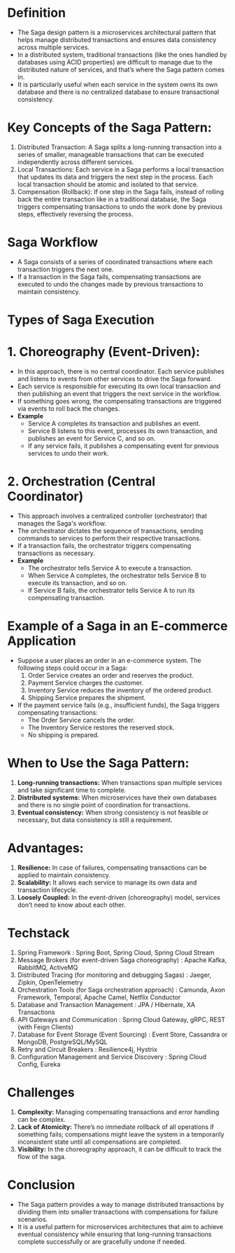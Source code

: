 # Definition
* The Saga design pattern is a microservices architectural pattern that helps manage distributed transactions and ensures data consistency across multiple services.
* In a distributed system, traditional transactions (like the ones handled by databases using ACID properties) are difficult to manage due to the distributed nature of services, and that’s where the Saga pattern comes in.
* It is particularly useful when each service in the system owns its own database and there is no centralized database to ensure transactional consistency.

# Key Concepts of the Saga Pattern:
1. Distributed Transaction: A Saga splits a long-running transaction into a series of smaller, manageable transactions that can be executed independently across different services.
2. Local Transactions: Each service in a Saga performs a local transaction that updates its data and triggers the next step in the process. Each local transaction should be atomic and isolated to that service.
3. Compensation (Rollback): If one step in the Saga fails, instead of rolling back the entire transaction like in a traditional database, the Saga triggers compensating transactions to undo the work done by previous steps, effectively reversing the process.

# Saga Workflow
* A Saga consists of a series of coordinated transactions where each transaction triggers the next one.
* If a transaction in the Saga fails, compensating transactions are executed to undo the changes made by previous transactions to maintain consistency.

# Types of Saga Execution
# 1. Choreography (Event-Driven):
* In this approach, there is no central coordinator. Each service publishes and listens to events from other services to drive the Saga forward.
* Each service is responsible for executing its own local transaction and then publishing an event that triggers the next service in the workflow.
* If something goes wrong, the compensating transactions are triggered via events to roll back the changes.
* **Example**
    * Service A completes its transaction and publishes an event.
    * Service B listens to this event, processes its own transaction, and publishes an event for Service C, and so on.
    * If any service fails, it publishes a compensating event for previous services to undo their work.
# 2. Orchestration (Central Coordinator)
* This approach involves a centralized controller (orchestrator) that manages the Saga's workflow.
* The orchestrator dictates the sequence of transactions, sending commands to services to perform their respective transactions.
* If a transaction fails, the orchestrator triggers compensating transactions as necessary.
* **Example**
    * The orchestrator tells Service A to execute a transaction.
    * When Service A completes, the orchestrator tells Service B to execute its transaction, and so on.
    * If Service B fails, the orchestrator tells Service A to run its compensating transaction.
# Example of a Saga in an E-commerce Application
* Suppose a user places an order in an e-commerce system. The following steps could occur in a Saga:
  1. Order Service creates an order and reserves the product.
  2. Payment Service charges the customer.
  3. Inventory Service reduces the inventory of the ordered product.
  4. Shipping Service prepares the shipment.
* If the payment service fails (e.g., insufficient funds), the Saga triggers compensating transactions:
  * The Order Service cancels the order.
  * The Inventory Service restores the reserved stock.
  * No shipping is prepared.
# When to Use the Saga Pattern:
1. **Long-running transactions:** When transactions span multiple services and take significant time to complete.
2. **Distributed systems:** When microservices have their own databases and there is no single point of coordination for transactions.
3. **Eventual consistency:** When strong consistency is not feasible or necessary, but data consistency is still a requirement.

# Advantages:
1. **Resilience:** In case of failures, compensating transactions can be applied to maintain consistency.
2. **Scalability:** It allows each service to manage its own data and transaction lifecycle.
3. **Loosely Coupled:** In the event-driven (choreography) model, services don’t need to know about each other.

# Techstack
1. Spring Framework : Spring Boot, Spring Cloud, Spring Cloud Stream
2. Message Brokers (for event-driven Saga choreography) : Apache Kafka, RabbitMQ, ActiveMQ
3. Distributed Tracing (for monitoring and debugging Sagas) : Jaeger, Zipkin, OpenTelemetry
4. Orchestration Tools (for Saga orchestration approach) : Camunda, Axon Framework, Temporal, Apache Camel, Netflix Conductor
5. Database and Transaction Management : JPA / Hibernate, XA Transactions
6. API Gateways and Communication : Spring Cloud Gateway, gRPC, REST (with Feign Clients)
7. Database for Event Storage (Event Sourcing) : Event Store, Cassandra or MongoDB, PostgreSQL/MySQL
8. Retry and Circuit Breakers : Resilience4j, Hystrix
9. Configuration Management and Service Discovery : Spring Cloud Config, Eureka

# Challenges
1. **Complexity:** Managing compensating transactions and error handling can be complex.
2. **Lack of Atomicity:** There’s no immediate rollback of all operations if something fails; compensations might leave the system in a temporarily inconsistent state until all compensations are completed.
3. **Visibility:** In the choreography approach, it can be difficult to track the flow of the saga.
# Conclusion
* The Saga pattern provides a way to manage distributed transactions by dividing them into smaller transactions with compensations for failure scenarios.
* It is a useful pattern for microservices architectures that aim to achieve eventual consistency while ensuring that long-running transactions complete successfully or are gracefully undone if needed.

